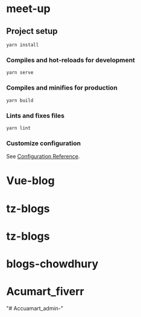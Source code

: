 # meet-up

## Project setup
```
yarn install
```

### Compiles and hot-reloads for development
```
yarn serve
```

### Compiles and minifies for production
```
yarn build
```

### Lints and fixes files
```
yarn lint
```

### Customize configuration
See [Configuration Reference](https://cli.vuejs.org/config/).
# Vue-blog
# tz-blogs
# tz-blogs
# blogs-chowdhury
# Acumart_fiverr
"# Accuamart_admin-" 
